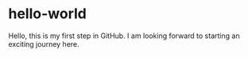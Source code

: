 # hello-world

Hello, this is my first step in GitHub. I am looking forward to starting an exciting journey here. 
